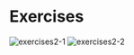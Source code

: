 # Exercises
![exercises2-1](https://user-images.githubusercontent.com/70604577/160036745-268ed519-90ae-4eb4-aa41-ad4785ee6547.png)
![exercises2-2](https://user-images.githubusercontent.com/70604577/160036755-a0f635bf-9d61-4265-a3be-91f180959907.png)
